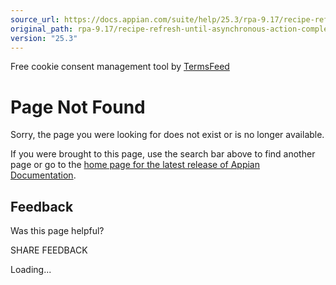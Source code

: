 ```yaml
---
source_url: https://docs.appian.com/suite/help/25.3/rpa-9.17/recipe-refresh-until-asynchronous-action-completes.html
original_path: rpa-9.17/recipe-refresh-until-asynchronous-action-completes.html
version: "25.3"
---
```


Free cookie consent management tool by [TermsFeed](https://www.termsfeed.com/)

# Page Not Found

Sorry, the page you were looking for does not exist or is no longer available.

If you were brought to this page, use the search bar above to find another page or go to the [home page for the latest release of Appian Documentation](https://docs.appian.com/suite/help/latest/).

## Feedback

Was this page helpful?

SHARE FEEDBACK

Loading...